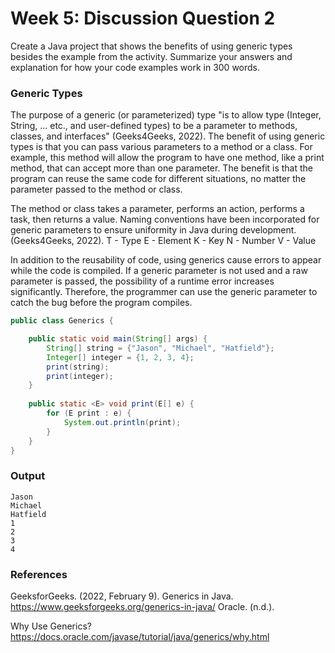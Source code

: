 # Week 5: Discussion Question 2
Create a Java project that shows the benefits of using generic types besides the example from the activity. Summarize your answers and explanation for how your code examples work in 300 words.
### Generic Types
The purpose of a generic (or parameterized) type "is to allow type (Integer, String, ... etc., and user-defined types) to be a parameter to methods, classes, and interfaces" (Geeks4Geeks, 2022). The benefit of using generic types is that you can pass various parameters to a method or a class. For example, this method will allow the program to have one method, like a print method, that can accept more than one parameter. The benefit is that the program can reuse the same code for different situations, no matter the parameter passed to the method or class.

The method or class takes a parameter, performs an action, performs a task, then returns a value. Naming conventions have been incorporated for generic parameters to ensure uniformity in Java during development. (Geeks4Geeks, 2022).
T - Type
E - Element
K - Key
N - Number
V - Value

In addition to the reusability of code, using generics cause errors to appear while the code is compiled. If a generic parameter is not used and a raw parameter is passed, the possibility of a runtime error increases significantly. Therefore, the programmer can use the generic parameter to catch the bug before the program compiles.

``` Java
public class Generics {

	public static void main(String[] args) {
		String[] string = {"Jason", "Michael", "Hatfield"};
		Integer[] integer = {1, 2, 3, 4};
		print(string);
		print(integer);
	}
	
	public static <E> void print(E[] e) {
		for (E print : e) {
			System.out.println(print);
		}
	}
}
```
### Output
``` 
Jason
Michael
Hatfield
1
2
3
4
```
### References
GeeksforGeeks. (2022, February 9). Generics in Java. https://www.geeksforgeeks.org/generics-in-java/ Oracle. (n.d.). 

Why Use Generics? https://docs.oracle.com/javase/tutorial/java/generics/why.html
